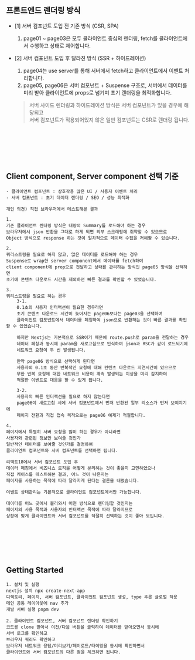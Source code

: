 ## 프론트엔드 렌더링 방식

- [1] 서버 컴포넌트 도입 전 기존 방식 (CSR, SPA)
    1. page01 ~ page03은 모두 클라이언트 중심의 렌더링, fetch를 클라이언트에서 수행하고 상태로 제어합니다.

- [2] 서버 컴포넌트 도입 후 달라진 방식 (SSR + 하이드레이션)
    1. page04는 use server를 통해 서버에서 fetch하고 클라이언트에서 이벤트 처리합니다.  
    2. page05, page06은 서버 컴포넌트 + Suspense 구조로, 서버에서 데이터를 미리 받아 클라이언트에 props로 넘기며 초기 렌더링을 최적화합니다.

    > 서버 사이드 렌더링과 하이드레이션 방식은 서버 컴포넌트가 있을 경우에 해당되고  
    > 서버 컴포넌트가 적용되어있지 않은 일반 컴포넌트는 CSR로 렌더링 됩니다.


<br/><br/><br/><br/><br/>

## Client component, Server component 선택 기준
    - 클라이언트 컴포넌트 : 상호작용 많은 UI / 사용자 이벤트 처리
    - 서버 컴포넌트 : 초기 데이터 렌더링 / SEO / 성능 최적화

```
개인 의견) 직접 브라우저에서 테스트해본 결과

1.
기존 클라이언트 렌더링 방식은 대량의 Summary를 로드해야 하는 경우
브라우저에서 json 반환을 그대로 하게 되면 외부 스크래핑에 취약할 수 있으므로
Object 방식으로 response 하는 것이 일차적으로 데이터 수집을 저해할 수 있습니다.

2.
쿼리스트링을 필요로 하지 않고, 많은 데이터를 로드해야 하는 경우
Suspense로 wrap한 server component에서 데이터를 fetch하여
client component에 prop으로 전달하고 상태를 관리하는 방식인 page05 방식을 선택하면
초기에 콘텐츠 다운로드 시간을 제외하면 빠른 결과를 확인할 수 있었습니다.

3.
쿼리스트링을 필요로 하는 경우
    3-1.
    0.1초의 사용자 인터랙션이 필요한 경우라면
    초기 콘텐츠 다운로드 시간이 늦어지는 page06보다는 page03을 선택하여
    클라이언트 컴포넌트에서 데이터를 페칭하여 json으로 반환하는 것이 빠른 결과를 확인할 수 있었습니다.

    하지만 Nextjs는 기본적으로 SSR이기 때문에 route.push로 param을 전달하는 경우
    데이터 페칭과 동시에 param을 새로고침으로 인식하여 json과 RSC가 같이 로드되기에
    네트워크 요청이 두 번 발생됩니다.

    만약 page06 방식으로 선택하게 된다면
    사용자의 0.1초 동안 반복적인 요청에 대해 컨텐츠 다운로드 지연시간이 있으므로
    무한 반복 요청에 대한 네트워크 비용이 계속 발생되는 이상을 미리 감지하여
    적절한 이벤트로 대응을 할 수 있게 됩니다.
    
    3-2.
    사용자의 빠른 인터랙션을 필요로 하지 않는다면
    page06이 새로고침 시에 서버 컴포넌트에서 먼저 반환된 일부 리소스가 먼저 보여지기에
    페이지 전환과 직접 접속 목적으로는 page06 예제가 적절합니다.

4.
페이지에서 특별히 서버 요청을 많이 하는 경우가 아니라면
사용자와 관련된 정보만 보여줄 것인가
일반적인 데이터를 보여줄 것인가를 결정하여
클라이언트 컴포넌트와 서버 컴포넌트를 선택하면 됩니다.

리액트18에서 서버 컴포넌트 도입 후
데이터 페칭에서 비즈니스 로직을 어떻게 분리하는 것이 좋을지 고민하였으나
직접 케이스를 테스트해본 결과, 어느 것이 나은지는
페이지를 사용하는 목적에 따라 달라지게 된다는 결론을 내렸습니다.

이벤트 상태관리는 기본적으로 클라이언트 컴포넌트에서만 가능합니다.

데이터를 어느 곳에서 불러와서 어떤 방식으로 렌더링할 것인지는
페이지의 사용 목적과 사용자의 인터랙션 목적에 따라 달라지므로
상황에 맞게 클라이언트와 서버 컴포넌트를 적절히 선택하는 것이 좋아 보입니다.

```

<br/><br/><br/><br/><br/>

## Getting Started

```
1. 설치 및 실행
nextjs 설치 npx create-next-app
디렉토리, 페이지, 서버 컴포넌트, 클라이언트 컴포넌트 생성, type 추론 글로벌 적용
메인 공통 레이아웃에 nav 추가
개발 서버 실행 pnpm dev

2. 클라이언트 컴포넌트, 서버 컴포넌트 렌더링 확인하기
코드를 clone 받아서 이전/다음 버튼을 클릭하여 데이터를 받아오면서 동시에
서버 로그를 확인하고
브라우저 쿼리도 확인하고
브라우저 네트워크 응답/미리보기/페이로드/타이밍을 동시에 확인하면서
클라이언트와 서버 컴포넌트의 다른 점을 체크하면 됩니다.
```
